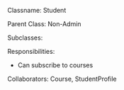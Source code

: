 Classname: Student

Parent Class: Non-Admin

Subclasses:
 
Responsibilities:

* Can subscribe to courses

 
Collaborators: Course, StudentProfile
